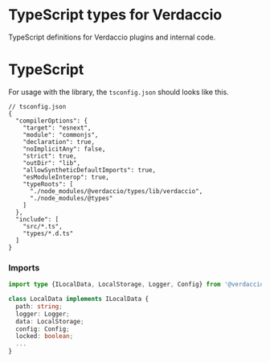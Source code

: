 # TypeScript types for Verdaccio

TypeScript definitions for Verdaccio plugins and internal code.

# TypeScript

For usage with the library, the `tsconfig.json` should looks like this.

```json5
// tsconfig.json
{
  "compilerOptions": {
    "target": "esnext",
    "module": "commonjs",
    "declaration": true,
    "noImplicitAny": false,
    "strict": true,
    "outDir": "lib",
    "allowSyntheticDefaultImports": true,
    "esModuleInterop": true,
    "typeRoots": [
      "./node_modules/@verdaccio/types/lib/verdaccio",
      "./node_modules/@types"
    ]
  },
  "include": [
    "src/*.ts",
    "types/*.d.ts"
  ]
}
```

### Imports

```ts
import type {ILocalData, LocalStorage, Logger, Config} from '@verdaccio/types';

class LocalData implements ILocalData {
  path: string;
  logger: Logger;
  data: LocalStorage;
  config: Config;
  locked: boolean;
  ...
}
```
